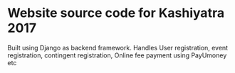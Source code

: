 # Website source code for Kashiyatra 2017

Built using Django as backend framework.
Handles User registration, event registration, contingent registration, Online fee payment using PayUmoney etc
